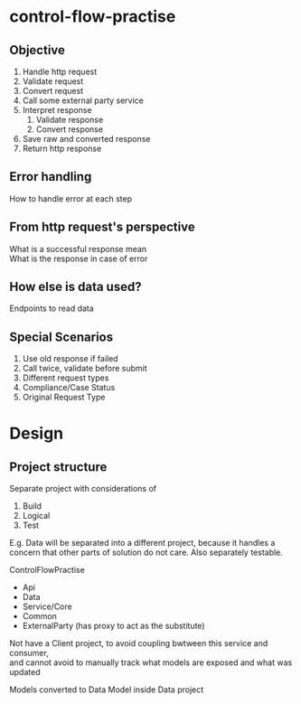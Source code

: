 # control-flow-practise

## Objective

1. Handle http request
2. Validate request
3. Convert request
4. Call some external party service
5. Interpret response
    1. Validate response
    2. Convert response
6. Save raw and converted response
7. Return http response

## Error handling
How to handle error at each step

## From http request's perspective
What is a successful response mean\
What is the response in case of error

## How else is data used?
Endpoints to read data

## Special Scenarios
1. Use old response if failed
2. Call twice, validate before submit
3. Different request types
4. Compliance/Case Status
5. Original Request Type

# Design

## Project structure
Separate project with considerations of

1. Build
2. Logical
3. Test

E.g. Data will be separated into a different project, because it handles a concern that other parts of solution do not care. Also separately testable.

ControlFlowPractise
* Api
* Data
* Service/Core
* Common
* ExternalParty (has proxy to act as the substitute)

Not have a Client project, to avoid coupling bwtween this service and consumer,\
and cannot avoid to manually track what models are exposed and what was updated

Models converted to Data Model inside Data project

